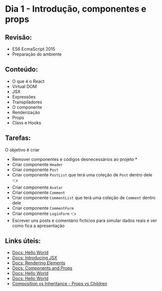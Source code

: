 # Dia 1 - Introdução, componentes e props

## Revisão:
- ES6 EcmaScript 2015
- Preparação do ambiente

## Conteúdo:
- O que é o React
- Virtual DOM
- JSX
- Expressões
- Transpiladores
- O componente
- Renderização
- Props
- Class e Hooks

## Tarefas:
O objetivo é criar

- Remover componentes e códigos desnecessários ao projeto * 
- Criar componente `Header`
- Criar componente `Post`
- Criar componente `PostList` que terá uma coleção de `Post` dentro dele 👈
- Criar componente `Avatar`
- Criar componente `Comment`
- Criar componente `CommentList` que terá uma coleção de `Comment` dentro dele
- Criar componente `CommentForm`
- Criar componente `LoginForm`  👈
- Escrever uns posts e comentário ficticios para simular dados reais e ver como fica a apresentação

## Links úteis:
- [Docs: Hello World](https://reactjs.org/docs/hello-world.html)
- [Docs: Introducing JSX](https://reactjs.org/docs/introducing-jsx.html)
- [Docs: Rendering Elements](https://reactjs.org/docs/rendering-elements.html)
- [Docs: Components and Props](https://reactjs.org/docs/components-and-props.html)
- [Docs: Hello World](https://reactjs.org/docs/hello-world.html)
- [Docs: Hello World](https://reactjs.org/docs/hello-world.html)
- [Composition vs Inheritance - Props vs Children](https://reactjs.org/docs/composition-vs-inheritance.html)